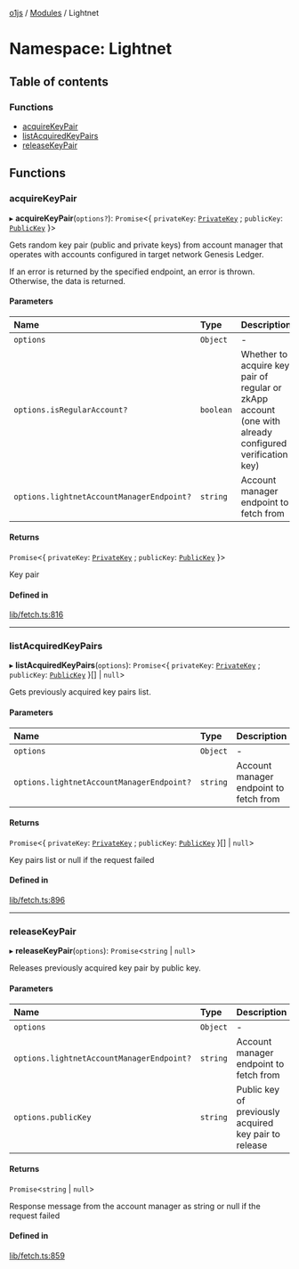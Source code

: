 [o1js](../README.md) / [Modules](../modules.md) / Lightnet

# Namespace: Lightnet

## Table of contents

### Functions

- [acquireKeyPair](Lightnet.md#acquirekeypair)
- [listAcquiredKeyPairs](Lightnet.md#listacquiredkeypairs)
- [releaseKeyPair](Lightnet.md#releasekeypair)

## Functions

### acquireKeyPair

▸ **acquireKeyPair**(`options?`): `Promise`\<\{ `privateKey`: [`PrivateKey`](../classes/PrivateKey.md) ; `publicKey`: [`PublicKey`](../classes/Types.PublicKey.md)  }\>

Gets random key pair (public and private keys) from account manager
that operates with accounts configured in target network Genesis Ledger.

If an error is returned by the specified endpoint, an error is thrown. Otherwise,
the data is returned.

#### Parameters

| Name | Type | Description |
| :------ | :------ | :------ |
| `options` | `Object` | - |
| `options.isRegularAccount?` | `boolean` | Whether to acquire key pair of regular or zkApp account (one with already configured verification key) |
| `options.lightnetAccountManagerEndpoint?` | `string` | Account manager endpoint to fetch from |

#### Returns

`Promise`\<\{ `privateKey`: [`PrivateKey`](../classes/PrivateKey.md) ; `publicKey`: [`PublicKey`](../classes/Types.PublicKey.md)  }\>

Key pair

#### Defined in

[lib/fetch.ts:816](https://github.com/o1-labs/o1js/blob/64a4beb/src/lib/fetch.ts#L816)

___

### listAcquiredKeyPairs

▸ **listAcquiredKeyPairs**(`options`): `Promise`\<\{ `privateKey`: [`PrivateKey`](../classes/PrivateKey.md) ; `publicKey`: [`PublicKey`](../classes/Types.PublicKey.md)  }[] \| ``null``\>

Gets previously acquired key pairs list.

#### Parameters

| Name | Type | Description |
| :------ | :------ | :------ |
| `options` | `Object` | - |
| `options.lightnetAccountManagerEndpoint?` | `string` | Account manager endpoint to fetch from |

#### Returns

`Promise`\<\{ `privateKey`: [`PrivateKey`](../classes/PrivateKey.md) ; `publicKey`: [`PublicKey`](../classes/Types.PublicKey.md)  }[] \| ``null``\>

Key pairs list or null if the request failed

#### Defined in

[lib/fetch.ts:896](https://github.com/o1-labs/o1js/blob/64a4beb/src/lib/fetch.ts#L896)

___

### releaseKeyPair

▸ **releaseKeyPair**(`options`): `Promise`\<`string` \| ``null``\>

Releases previously acquired key pair by public key.

#### Parameters

| Name | Type | Description |
| :------ | :------ | :------ |
| `options` | `Object` | - |
| `options.lightnetAccountManagerEndpoint?` | `string` | Account manager endpoint to fetch from |
| `options.publicKey` | `string` | Public key of previously acquired key pair to release |

#### Returns

`Promise`\<`string` \| ``null``\>

Response message from the account manager as string or null if the request failed

#### Defined in

[lib/fetch.ts:859](https://github.com/o1-labs/o1js/blob/64a4beb/src/lib/fetch.ts#L859)

